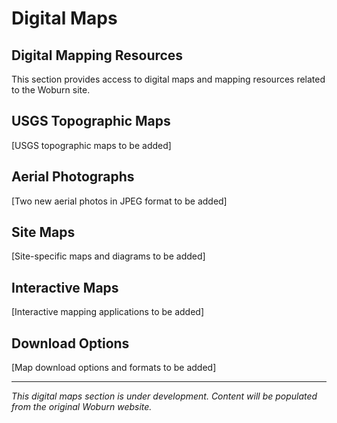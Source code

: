 # Digital Maps

## Digital Mapping Resources

This section provides access to digital maps and mapping resources related to the Woburn site.

## USGS Topographic Maps

[USGS topographic maps to be added]

## Aerial Photographs

[Two new aerial photos in JPEG format to be added]

## Site Maps

[Site-specific maps and diagrams to be added]

## Interactive Maps

[Interactive mapping applications to be added]

## Download Options

[Map download options and formats to be added]

---

*This digital maps section is under development. Content will be populated from the original Woburn website.* 